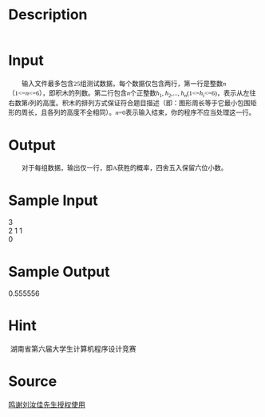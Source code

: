
# Description

<div class="content"><p><img alt="" src="/source/bzoj/2475/img/aHR0cHM6Ly9seWRzeS5jb20vSnVkZ2VPbmxpbmUvdXBsb2FkLzIwMTEwOS8xMSgxKS5qcGc=.jpg"/></p></div>

# Input

<div class="content"><p class="MsoNormal" style="margin: 0cm 0cm 0pt; text-indent: 20pt; mso-char-indent-count: 2.0"><font size="2"><span style="font-family: 宋体; mso-fareast-language: ZH-CN; mso-bidi-font-family: 宋体">输入文件最多包含</span><span lang="EN-US" style="mso-fareast-language: ZH-CN"><font face="Times New Roman">25</font></span><span style="font-family: 宋体; mso-fareast-language: ZH-CN; mso-bidi-font-family: 宋体">组测试数据，每个数据仅包含两行，第一行是整数</span><i><span lang="EN-US" style="mso-fareast-language: ZH-CN"><font face="Times New Roman">n</font></span></i><span style="font-family: 宋体; mso-fareast-language: ZH-CN; mso-bidi-font-family: 宋体">（</span><span lang="EN-US" style="mso-fareast-language: ZH-CN"><font face="Times New Roman">1&lt;=<i>n</i>&lt;=6</font></span><span style="font-family: 宋体; mso-fareast-language: ZH-CN; mso-bidi-font-family: 宋体">），即积木的列数。第二行包含</span><i><span lang="EN-US" style="mso-fareast-language: ZH-CN"><font face="Times New Roman">n</font></span></i><span style="font-family: 宋体; mso-fareast-language: ZH-CN; mso-bidi-font-family: 宋体">个正整数</span><font face="Times New Roman"><i><span lang="EN-US" style="mso-fareast-language: ZH-CN">h</span></i><sub><span lang="EN-US" style="mso-fareast-language: ZH-CN">1</span></sub><span lang="EN-US" style="mso-fareast-language: ZH-CN">, <i>h</i><sub>2</sub>,..., <i>h<sub>n</sub></i>(1&lt;=<i>h<sub>i</sub></i>&lt;=6)</span></font><span style="font-family: 宋体; mso-fareast-language: ZH-CN; mso-bidi-font-family: 宋体">，表示从左往右数第</span><i><span lang="EN-US" style="mso-fareast-language: ZH-CN"><font face="Times New Roman">i</font></span></i><span style="font-family: 宋体; mso-fareast-language: ZH-CN; mso-bidi-font-family: 宋体">列的高度。积木的排列方式保证符合题目描述（即：图形周长等于它最小包围矩形的周长，且各列的高度不全相同）。</span><font face="Times New Roman"><i><span lang="EN-US" style="mso-fareast-language: ZH-CN">n</span></i><span lang="EN-US" style="mso-fareast-language: ZH-CN">=0</span></font><span style="font-family: 宋体; mso-fareast-language: ZH-CN; mso-bidi-font-family: 宋体">表示输入结束，你的程序不应当处理这一行。</span></font><span lang="EN-US" style="mso-fareast-language: ZH-CN"><o:p></o:p></span></p></div>

# Output

<div class="content"><p class="MsoNormal" style="margin: 0cm 0cm 0pt; text-indent: 20pt; mso-char-indent-count: 2.0"><font size="2"><span style="font-family: 宋体; mso-fareast-language: ZH-CN; mso-bidi-font-family: 宋体">对于每组数据，输出仅一行，即</span><span lang="EN-US" style="mso-fareast-language: ZH-CN"><font face="Times New Roman">A</font></span><span style="font-family: 宋体; mso-fareast-language: ZH-CN; mso-bidi-font-family: 宋体">获胜的概率，四舍五入保留六位小数。</span></font><span lang="EN-US" style="mso-fareast-language: ZH-CN"><o:p></o:p></span></p></div>

# Sample Input

<div class="content"><span class="sampledata">3<br/>
2 1 1<br/>
0<br/>
</span></div>

# Sample Output

<div class="content"><span class="sampledata">0.555556</span></div>

# Hint

<div class="content"><p></p><p> 湖南省第六届大学生计算机程序设计竞赛</p><p></p></div>

# Source

<div class="content"><p><a href="problemset.php?search=鸣谢刘汝佳先生授权使用">鸣谢刘汝佳先生授权使用</a></p></div>

